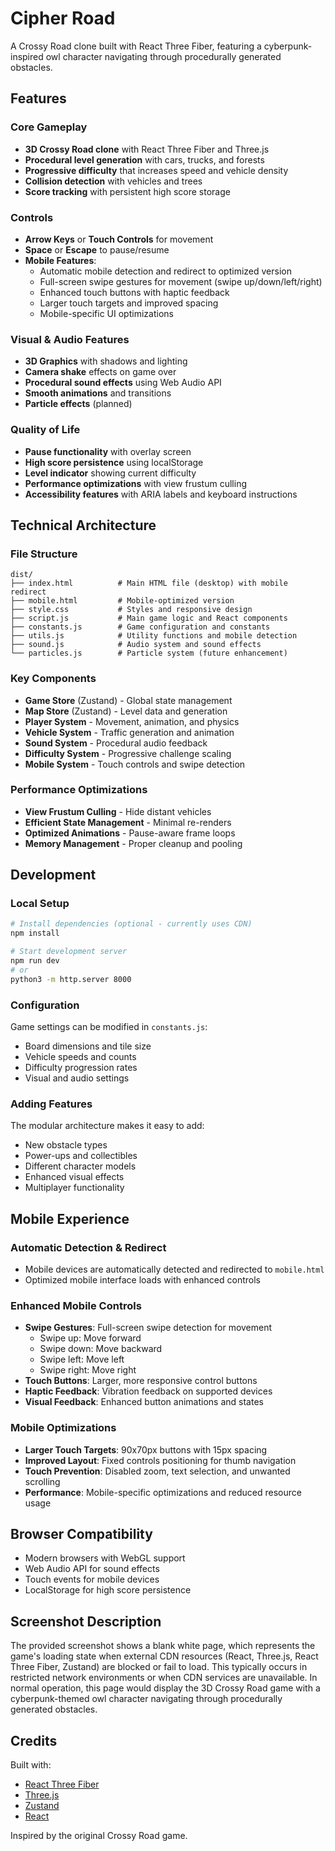 # Cipher Road

A Crossy Road clone built with React Three Fiber, featuring a cyberpunk-inspired owl character navigating through procedurally generated obstacles.

## Features

### Core Gameplay
- **3D Crossy Road clone** with React Three Fiber and Three.js
- **Procedural level generation** with cars, trucks, and forests
- **Progressive difficulty** that increases speed and vehicle density
- **Collision detection** with vehicles and trees
- **Score tracking** with persistent high score storage

### Controls
- **Arrow Keys** or **Touch Controls** for movement
- **Space** or **Escape** to pause/resume
- **Mobile Features**:
  - Automatic mobile detection and redirect to optimized version
  - Full-screen swipe gestures for movement (swipe up/down/left/right)
  - Enhanced touch buttons with haptic feedback
  - Larger touch targets and improved spacing
  - Mobile-specific UI optimizations

### Visual & Audio Features
- **3D Graphics** with shadows and lighting
- **Camera shake** effects on game over
- **Procedural sound effects** using Web Audio API
- **Smooth animations** and transitions
- **Particle effects** (planned)

### Quality of Life
- **Pause functionality** with overlay screen
- **High score persistence** using localStorage
- **Level indicator** showing current difficulty
- **Performance optimizations** with view frustum culling
- **Accessibility features** with ARIA labels and keyboard instructions

## Technical Architecture

### File Structure
```
dist/
├── index.html          # Main HTML file (desktop) with mobile redirect
├── mobile.html         # Mobile-optimized version
├── style.css           # Styles and responsive design
├── script.js           # Main game logic and React components
├── constants.js        # Game configuration and constants
├── utils.js            # Utility functions and mobile detection
├── sound.js            # Audio system and sound effects
└── particles.js        # Particle system (future enhancement)
```

### Key Components
- **Game Store** (Zustand) - Global state management
- **Map Store** (Zustand) - Level data and generation
- **Player System** - Movement, animation, and physics
- **Vehicle System** - Traffic generation and animation
- **Sound System** - Procedural audio feedback
- **Difficulty System** - Progressive challenge scaling
- **Mobile System** - Touch controls and swipe detection

### Performance Optimizations
- **View Frustum Culling** - Hide distant vehicles
- **Efficient State Management** - Minimal re-renders
- **Optimized Animations** - Pause-aware frame loops
- **Memory Management** - Proper cleanup and pooling

## Development

### Local Setup
```bash
# Install dependencies (optional - currently uses CDN)
npm install

# Start development server
npm run dev
# or
python3 -m http.server 8000
```

### Configuration
Game settings can be modified in `constants.js`:
- Board dimensions and tile size
- Vehicle speeds and counts
- Difficulty progression rates
- Visual and audio settings

### Adding Features
The modular architecture makes it easy to add:
- New obstacle types
- Power-ups and collectibles
- Different character models
- Enhanced visual effects
- Multiplayer functionality

## Mobile Experience

### Automatic Detection & Redirect
- Mobile devices are automatically detected and redirected to `mobile.html`
- Optimized mobile interface loads with enhanced controls

### Enhanced Mobile Controls
- **Swipe Gestures**: Full-screen swipe detection for movement
  - Swipe up: Move forward
  - Swipe down: Move backward  
  - Swipe left: Move left
  - Swipe right: Move right
- **Touch Buttons**: Larger, more responsive control buttons
- **Haptic Feedback**: Vibration feedback on supported devices
- **Visual Feedback**: Enhanced button animations and states

### Mobile Optimizations
- **Larger Touch Targets**: 90x70px buttons with 15px spacing
- **Improved Layout**: Fixed controls positioning for thumb navigation
- **Touch Prevention**: Disabled zoom, text selection, and unwanted scrolling
- **Performance**: Mobile-specific optimizations and reduced resource usage

## Browser Compatibility
- Modern browsers with WebGL support
- Web Audio API for sound effects
- Touch events for mobile devices
- LocalStorage for high score persistence

## Screenshot Description

The provided screenshot shows a blank white page, which represents the game's loading state when external CDN resources (React, Three.js, React Three Fiber, Zustand) are blocked or fail to load. This typically occurs in restricted network environments or when CDN services are unavailable. In normal operation, this page would display the 3D Crossy Road game with a cyberpunk-themed owl character navigating through procedurally generated obstacles.

## Credits
Built with:
- [React Three Fiber](https://github.com/pmndrs/react-three-fiber)
- [Three.js](https://threejs.org/)
- [Zustand](https://github.com/pmndrs/zustand)
- [React](https://reactjs.org/)

Inspired by the original Crossy Road game.
